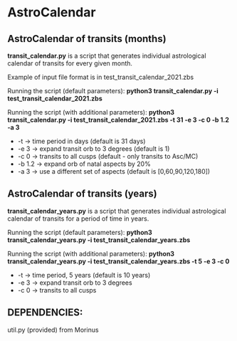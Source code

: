 # AstroCalendar

## AstroCalendar of transits (months)

**transit_calendar.py** is a script that generates individual astrological calendar of transits for every given month.

Example of input file format is in test_transit_calendar_2021.zbs

Running the script (default parameters):
**python3 transit_calendar.py -i test_transit_calendar_2021.zbs**

Running the script (with additional parameters):
**python3 transit_calendar.py -i test_transit_calendar_2021.zbs -t 31 -e 3 -c 0 -b 1.2 -a 3**
* -t -> time period in days (default is 31 days)
* -e 3 -> expand transit orb to 3 degrees (default is 1)
* -c 0 -> transits to all cusps (default - only transits to Asc/MC)
* -b 1.2 -> expand orb of natal aspects by 20%
* -a 3 -> use a different set of aspects (default is [0,60,90,120,180])


## AstroCalendar of transits (years)

**transit_calendar_years.py** is a script that generates individual astrological calendar of transits for a period of time in years.

Running the script (default parameters):
**python3 transit_calendar_years.py -i test_transit_calendar_years.zbs**

Running the script (with additional parameters):
**python3 transit_calendar_years.py -i test_transit_calendar_years.zbs -t 5 -e 3 -c 0**
* -t -> time period, 5 years (default is 10 years)
* -e 3 -> expand transit orb to 3 degrees
* -c 0 -> transits to all cusps

## DEPENDENCIES:
util.py (provided) from Morinus
